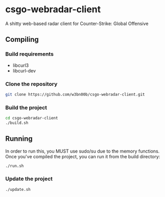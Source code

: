 # csgo-webradar-client
A shitty web-based radar client for Counter-Strike: Global Offensive

## Compiling

### Build requirements

* libcurl3
* libcurl-dev

### Clone the repository
```bash
git clone https://github.com/w3bn00b/csgo-webradar-client.git
```

### Build the project
```bash
cd csgo-webradar-client
./build.sh
```

## Running
In order to run this, you MUST use sudo/su due to the memory functions.  Once you've compiled the project, you can run it from the build directory:
```bash
./run.sh
```

### Update the project
```bash
./update.sh
```
